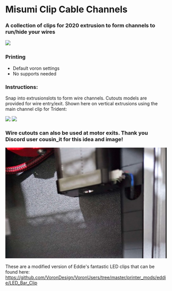 # Misumi Clip Cable Channels
 ### A collection of clips for 2020 extrusion to form channels to run/hide your wires 
 
<img src="./Images/Misumi Clip Channels.png" width=1000>

### Printing
  * Default voron settings
  * No supports needed

### Instructions:
 
Snap into extrusionslots to form wire channels. Cutouts models are provided for wire entry/exit. Shown here on vertical extrusions using the main channel clip for Trident:

<img src="./Images/channels_installed2.jpg" width=1000>
<img src="./Images/channel-installed.jpg" width=600>

### Wire cutouts can also be used at motor exits.  Thank you Discord user cousin_it for this idea and image!
<img src="./Images/motorexit.jpg" width=600>

These are a modified version of Eddie's fantastic LED clips that can be found here: https://github.com/VoronDesign/VoronUsers/tree/master/printer_mods/eddie/LED_Bar_Clip
